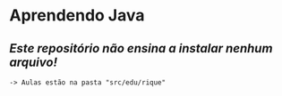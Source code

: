 # Aprendendo Java
## *Este repositório não ensina a instalar nenhum arquivo!*
    -> Aulas estão na pasta "src/edu/rique"

